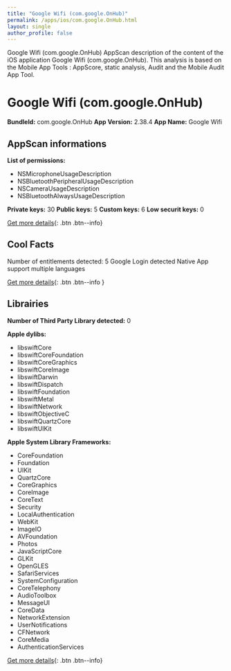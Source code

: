 ```yaml
---
title: "Google Wifi (com.google.OnHub)"
permalink: /apps/ios/com.google.OnHub.html
layout: single
author_profile: false
---
```

Google Wifi (com.google.OnHub) AppScan description of the content of the iOS application Google Wifi (com.google.OnHub). This analysis is based on the Mobile App Tools : AppScore, static analysis, Audit and the Mobile Audit App Tool.

# Google Wifi (com.google.OnHub)

**BundleId:** com.google.OnHub
**App Version:** 2.38.4
**App Name:** Google Wifi


## AppScan informations 

**List of permissions:** 
- NSMicrophoneUsageDescription
- NSBluetoothPeripheralUsageDescription
- NSCameraUsageDescription
- NSBluetoothAlwaysUsageDescription
  
  
**Private keys:** 30
**Public keys:** 5
**Custom keys:** 6
**Low securit keys:** 0
  
[Get more details](/pricing.html){: .btn .btn--info}

## Cool Facts

Number of entitlements detected: 5
Google Login detected
Native App
support multiple languages
  
[Get more details](/pricing.html){: .btn .btn--info }

## Librairies 
**Number of Third Party Library detected:** 0


**Apple dylibs:**
- libswiftCore
- libswiftCoreFoundation
- libswiftCoreGraphics
- libswiftCoreImage
- libswiftDarwin
- libswiftDispatch
- libswiftFoundation
- libswiftMetal
- libswiftNetwork
- libswiftObjectiveC
- libswiftQuartzCore
- libswiftUIKit


**Apple System Library Frameworks:**
- CoreFoundation
- Foundation
- UIKit
- QuartzCore
- CoreGraphics
- CoreImage
- CoreText
- Security
- LocalAuthentication
- WebKit
- ImageIO
- AVFoundation
- Photos
- JavaScriptCore
- GLKit
- OpenGLES
- SafariServices
- SystemConfiguration
- CoreTelephony
- AudioToolbox
- MessageUI
- CoreData
- NetworkExtension
- UserNotifications
- CFNetwork
- CoreMedia
- AuthenticationServices


  
[Get more details](/pricing.html){: .btn .btn--info}

